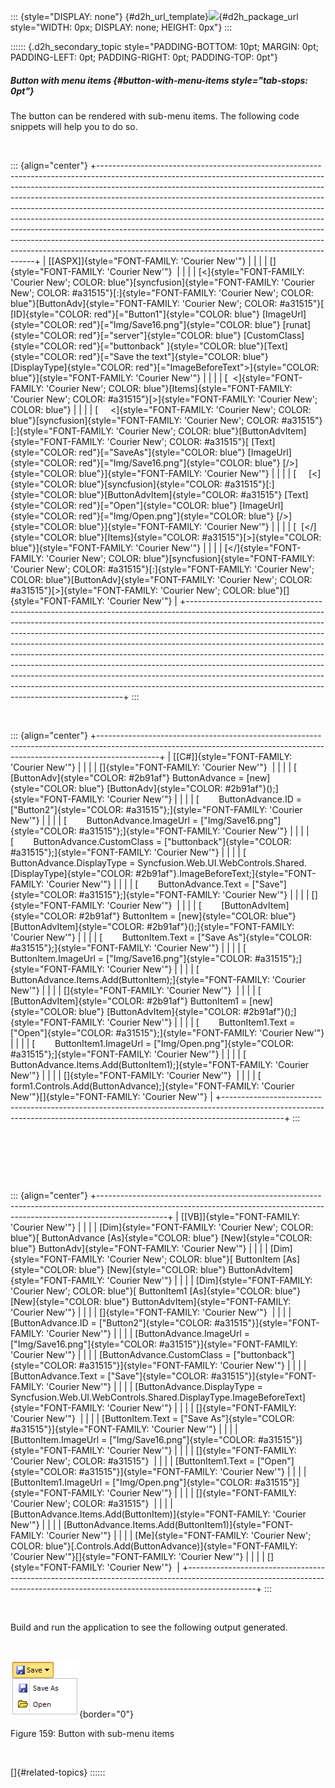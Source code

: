 ::: {style="DISPLAY: none"}
[](ms-xhelp:///?Id=d2h_url_template){#d2h_url_template}![](!package_url!){#d2h_package_url style="WIDTH: 0px; DISPLAY: none; HEIGHT: 0px"}
:::

:::::: {.d2h_secondary_topic style="PADDING-BOTTOM: 10pt; MARGIN: 0pt; PADDING-LEFT: 0pt; PADDING-RIGHT: 0pt; PADDING-TOP: 0pt"}
##### Button with menu items {#button-with-menu-items style="tab-stops: 0pt"}

The button can be rendered with sub-menu items. The following code snippets will help you to do so.

 

::: {align="center"}
+--------------------------------------------------------------------------------------------------------------------------------------------------------------------------------------------------------------------------------------------------------------------------------------------------------------------------------------------------------------------------------------------------------------------------------------------------------------------------------------------------------------------------------------------------------------------------------------------------------------------------------------------------------------------------------------------------------------+
| [\[ASPX\]]{style="FONT-FAMILY: 'Courier New'"}                                                                                                                                                                                                                                                                                                                                                                                                                                                                                                                                                                                                                                                               |
|                                                                                                                                                                                                                                                                                                                                                                                                                                                                                                                                                                                                                                                                                                              |
| []{style="FONT-FAMILY: 'Courier New'"}                                                                                                                                                                                                                                                                                                                                                                                                                                                                                                                                                                                                                                                                       |
|                                                                                                                                                                                                                                                                                                                                                                                                                                                                                                                                                                                                                                                                                                              |
| [\<]{style="FONT-FAMILY: 'Courier New'; COLOR: blue"}[syncfusion]{style="FONT-FAMILY: 'Courier New'; COLOR: #a31515"}[:]{style="FONT-FAMILY: 'Courier New'; COLOR: blue"}[ButtonAdv]{style="FONT-FAMILY: 'Courier New'; COLOR: #a31515"}[ [ID]{style="COLOR: red"}[=\"Button1\"]{style="COLOR: blue"} [ImageUrl]{style="COLOR: red"}[=\"Img/Save16.png\"]{style="COLOR: blue"} [runat]{style="COLOR: red"}[=\"server\"]{style="COLOR: blue"} [CustomClass]{style="COLOR: red"}[=\"buttonback\" ]{style="COLOR: blue"}[Text]{style="COLOR: red"}[=\"Save the text\"]{style="COLOR: blue"} [DisplayType]{style="COLOR: red"}[=\"ImageBeforeText\"\>]{style="COLOR: blue"}]{style="FONT-FAMILY: 'Courier New'"} |
|                                                                                                                                                                                                                                                                                                                                                                                                                                                                                                                                                                                                                                                                                                              |
| [  \<]{style="FONT-FAMILY: 'Courier New'; COLOR: blue"}[Items]{style="FONT-FAMILY: 'Courier New'; COLOR: #a31515"}[\>]{style="FONT-FAMILY: 'Courier New'; COLOR: blue"}                                                                                                                                                                                                                                                                                                                                                                                                                                                                                                                                      |
|                                                                                                                                                                                                                                                                                                                                                                                                                                                                                                                                                                                                                                                                                                              |
| [     \<]{style="FONT-FAMILY: 'Courier New'; COLOR: blue"}[syncfusion]{style="FONT-FAMILY: 'Courier New'; COLOR: #a31515"}[:]{style="FONT-FAMILY: 'Courier New'; COLOR: blue"}[ButtonAdvItem]{style="FONT-FAMILY: 'Courier New'; COLOR: #a31515"}[ [Text]{style="COLOR: red"}[=\"SaveAs\"]{style="COLOR: blue"} [ImageUrl]{style="COLOR: red"}[=\"Img/Save16.png\"]{style="COLOR: blue"} [/\>]{style="COLOR: blue"}]{style="FONT-FAMILY: 'Courier New'"}                                                                                                                                                                                                                                                     |
|                                                                                                                                                                                                                                                                                                                                                                                                                                                                                                                                                                                                                                                                                                              |
| [     [\<]{style="COLOR: blue"}[syncfusion]{style="COLOR: #a31515"}[:]{style="COLOR: blue"}[ButtonAdvItem]{style="COLOR: #a31515"} [Text]{style="COLOR: red"}[=\"Open\"]{style="COLOR: blue"} [ImageUrl]{style="COLOR: red"}[=\"Img/Open.png\"]{style="COLOR: blue"} [/\>]{style="COLOR: blue"}]{style="FONT-FAMILY: 'Courier New'"}                                                                                                                                                                                                                                                                                                                                                                         |
|                                                                                                                                                                                                                                                                                                                                                                                                                                                                                                                                                                                                                                                                                                              |
| [  [\</]{style="COLOR: blue"}[Items]{style="COLOR: #a31515"}[\>]{style="COLOR: blue"}]{style="FONT-FAMILY: 'Courier New'"}                                                                                                                                                                                                                                                                                                                                                                                                                                                                                                                                                                                   |
|                                                                                                                                                                                                                                                                                                                                                                                                                                                                                                                                                                                                                                                                                                              |
| [\</]{style="FONT-FAMILY: 'Courier New'; COLOR: blue"}[syncfusion]{style="FONT-FAMILY: 'Courier New'; COLOR: #a31515"}[:]{style="FONT-FAMILY: 'Courier New'; COLOR: blue"}[ButtonAdv]{style="FONT-FAMILY: 'Courier New'; COLOR: #a31515"}[\>]{style="FONT-FAMILY: 'Courier New'; COLOR: blue"}[]{style="FONT-FAMILY: 'Courier New'"}                                                                                                                                                                                                                                                                                                                                                                         |
+--------------------------------------------------------------------------------------------------------------------------------------------------------------------------------------------------------------------------------------------------------------------------------------------------------------------------------------------------------------------------------------------------------------------------------------------------------------------------------------------------------------------------------------------------------------------------------------------------------------------------------------------------------------------------------------------------------------+
:::

 

::: {align="center"}
+---------------------------------------------------------------------------------------------------------------------------------------------------------------------------+
| [\[C#\]]{style="FONT-FAMILY: 'Courier New'"}                                                                                                                              |
|                                                                                                                                                                           |
| []{style="FONT-FAMILY: 'Courier New'"}                                                                                                                                    |
|                                                                                                                                                                           |
| [        [ButtonAdv]{style="COLOR: #2b91af"} ButtonAdvance = [new]{style="COLOR: blue"} [ButtonAdv]{style="COLOR: #2b91af"}();]{style="FONT-FAMILY: 'Courier New'"}       |
|                                                                                                                                                                           |
| [        ButtonAdvance.ID = [\"Button2\"]{style="COLOR: #a31515"};]{style="FONT-FAMILY: 'Courier New'"}                                                                   |
|                                                                                                                                                                           |
| [        ButtonAdvance.ImageUrl = [\"Img/Save16.png\"]{style="COLOR: #a31515"};]{style="FONT-FAMILY: 'Courier New'"}                                                      |
|                                                                                                                                                                           |
| [        ButtonAdvance.CustomClass = [\"buttonback\"]{style="COLOR: #a31515"};]{style="FONT-FAMILY: 'Courier New'"}                                                       |
|                                                                                                                                                                           |
| [        ButtonAdvance.DisplayType = Syncfusion.Web.UI.WebControls.Shared.[DisplayType]{style="COLOR: #2b91af"}.ImageBeforeText;]{style="FONT-FAMILY: 'Courier New'"}     |
|                                                                                                                                                                           |
| [        ButtonAdvance.Text = [\"Save\"]{style="COLOR: #a31515"};]{style="FONT-FAMILY: 'Courier New'"}                                                                    |
|                                                                                                                                                                           |
| []{style="FONT-FAMILY: 'Courier New'"}                                                                                                                                    |
|                                                                                                                                                                           |
| [        [ButtonAdvItem]{style="COLOR: #2b91af"} ButtonItem = [new]{style="COLOR: blue"} [ButtonAdvItem]{style="COLOR: #2b91af"}();]{style="FONT-FAMILY: 'Courier New'"}  |
|                                                                                                                                                                           |
| [        ButtonItem.Text = [\"Save As\"]{style="COLOR: #a31515"};]{style="FONT-FAMILY: 'Courier New'"}                                                                    |
|                                                                                                                                                                           |
| [        ButtonItem.ImageUrl = [\"Img/Save16.png\"]{style="COLOR: #a31515"};]{style="FONT-FAMILY: 'Courier New'"}                                                         |
|                                                                                                                                                                           |
| [        ButtonAdvance.Items.Add(ButtonItem);]{style="FONT-FAMILY: 'Courier New'"}                                                                                        |
|                                                                                                                                                                           |
| []{style="FONT-FAMILY: 'Courier New'"}                                                                                                                                    |
|                                                                                                                                                                           |
| [        [ButtonAdvItem]{style="COLOR: #2b91af"} ButtonItem1 = [new]{style="COLOR: blue"} [ButtonAdvItem]{style="COLOR: #2b91af"}();]{style="FONT-FAMILY: 'Courier New'"} |
|                                                                                                                                                                           |
| [        ButtonItem1.Text = [\"Open\"]{style="COLOR: #a31515"};]{style="FONT-FAMILY: 'Courier New'"}                                                                      |
|                                                                                                                                                                           |
| [        ButtonItem1.ImageUrl = [\"Img/Open.png\"]{style="COLOR: #a31515"};]{style="FONT-FAMILY: 'Courier New'"}                                                          |
|                                                                                                                                                                           |
| [        ButtonAdvance.Items.Add(ButtonItem1);]{style="FONT-FAMILY: 'Courier New'"}                                                                                       |
|                                                                                                                                                                           |
| []{style="FONT-FAMILY: 'Courier New'"}                                                                                                                                    |
|                                                                                                                                                                           |
| [        form1.Controls.Add(ButtonAdvance);]{style="FONT-FAMILY: 'Courier New'"}[]{style="FONT-FAMILY: 'Courier New'"}                                                    |
+---------------------------------------------------------------------------------------------------------------------------------------------------------------------------+
:::

 

 

 

::: {align="center"}
+-----------------------------------------------------------------------------------------------------------------------------------------------------------------------------+
| [\[VB\]]{style="FONT-FAMILY: 'Courier New'"}                                                                                                                                |
|                                                                                                                                                                             |
| [Dim]{style="FONT-FAMILY: 'Courier New'; COLOR: blue"}[ ButtonAdvance [As]{style="COLOR: blue"} [New]{style="COLOR: blue"} ButtonAdv]{style="FONT-FAMILY: 'Courier New'"}   |
|                                                                                                                                                                             |
| [Dim]{style="FONT-FAMILY: 'Courier New'; COLOR: blue"}[ ButtonItem [As]{style="COLOR: blue"} [New]{style="COLOR: blue"} ButtonAdvItem]{style="FONT-FAMILY: 'Courier New'"}  |
|                                                                                                                                                                             |
| [Dim]{style="FONT-FAMILY: 'Courier New'; COLOR: blue"}[ ButtonItem1 [As]{style="COLOR: blue"} [New]{style="COLOR: blue"} ButtonAdvItem]{style="FONT-FAMILY: 'Courier New'"} |
|                                                                                                                                                                             |
| []{style="FONT-FAMILY: 'Courier New'"}                                                                                                                                      |
|                                                                                                                                                                             |
| [ButtonAdvance.ID = [\"Button2\"]{style="COLOR: #a31515"}]{style="FONT-FAMILY: 'Courier New'"}                                                                              |
|                                                                                                                                                                             |
| [ButtonAdvance.ImageUrl = [\"Img/Save16.png\"]{style="COLOR: #a31515"}]{style="FONT-FAMILY: 'Courier New'"}                                                                 |
|                                                                                                                                                                             |
| [ButtonAdvance.CustomClass = [\"buttonback\"]{style="COLOR: #a31515"}]{style="FONT-FAMILY: 'Courier New'"}                                                                  |
|                                                                                                                                                                             |
| [ButtonAdvance.Text = [\"Save\"]{style="COLOR: #a31515"}]{style="FONT-FAMILY: 'Courier New'"}                                                                               |
|                                                                                                                                                                             |
| [ButtonAdvance.DisplayType = Syncfusion.Web.UI.WebControls.Shared.DisplayType.ImageBeforeText]{style="FONT-FAMILY: 'Courier New'"}                                          |
|                                                                                                                                                                             |
| []{style="FONT-FAMILY: 'Courier New'"}                                                                                                                                      |
|                                                                                                                                                                             |
| [ButtonItem.Text = [\"Save As\"]{style="COLOR: #a31515"}]{style="FONT-FAMILY: 'Courier New'"}                                                                               |
|                                                                                                                                                                             |
| [ButtonItem.ImageUrl = [\"Img/Save16.png\"]{style="COLOR: #a31515"}]{style="FONT-FAMILY: 'Courier New'"}                                                                    |
|                                                                                                                                                                             |
| []{style="FONT-FAMILY: 'Courier New'; COLOR: #a31515"}                                                                                                                      |
|                                                                                                                                                                             |
| [ButtonItem1.Text = [\"Open\"]{style="COLOR: #a31515"}]{style="FONT-FAMILY: 'Courier New'"}                                                                                 |
|                                                                                                                                                                             |
| [ButtonItem1.ImageUrl = [\"Img/Open.png\"]{style="COLOR: #a31515"}]{style="FONT-FAMILY: 'Courier New'"}                                                                     |
|                                                                                                                                                                             |
| []{style="FONT-FAMILY: 'Courier New'; COLOR: #a31515"}                                                                                                                      |
|                                                                                                                                                                             |
| [ButtonAdvance.Items.Add(ButtonItem)]{style="FONT-FAMILY: 'Courier New'"}                                                                                                   |
|                                                                                                                                                                             |
| [ButtonAdvance.Items.Add(ButtonItem1)]{style="FONT-FAMILY: 'Courier New'"}                                                                                                  |
|                                                                                                                                                                             |
| [Me]{style="FONT-FAMILY: 'Courier New'; COLOR: blue"}[.Controls.Add(ButtonAdvance)]{style="FONT-FAMILY: 'Courier New'"}[]{style="FONT-FAMILY: 'Courier New'"}               |
|                                                                                                                                                                             |
| []{style="FONT-FAMILY: 'Courier New'"}                                                                                                                                      |
+-----------------------------------------------------------------------------------------------------------------------------------------------------------------------------+
:::

 

Build and run the application to see the following output generated.

 

![Description: C:\\Documents and Settings\\vigneshtr\\Desktop\\UGimage\\menu.PNG](ImagesExt/image72_238.png){border="0"}

Figure 159: Button with sub-menu items

 

[]{#related-topics}
::::::
